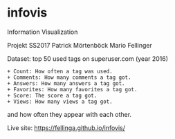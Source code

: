 # infovis
Information Visualization

Projekt SS2017
Patrick Mörtenböck
Mario   Fellinger

Dataset: top 50 used tags on superuser.com (year 2016)

    + Count: How often a tag was used.
    + Comments: How many comments a tag got.
    + Answers: How many answers a tag got.
    + Favorites: How many favorites a tag got.
    + Score: The score a tag got.
    + Views: How many views a tag got.

and how often they appear with each other.


Live site: https://fellinga.github.io/infovis/
